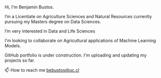 Hi, I'm  Benjamin Bustos.


I’m a Licentiate on Agriculture Sciences and Natural Resources currently pursuing my Masters degree on Data Sciences.

I’m very interested in Data and Life Sciences

I'm looking to collaborate on Agricultural applications of Machine Learning Models.

GitHub portfolio is under construction. I'm uploading and updating my projects so far.

📫 How to reach me bebustos@uc.cl

<!---
BenjaBF/BenjaBF is a ✨ special ✨ repository because its `README.md` (this file) appears on your GitHub profile.
You can click the Preview link to take a look at your changes.
--->
